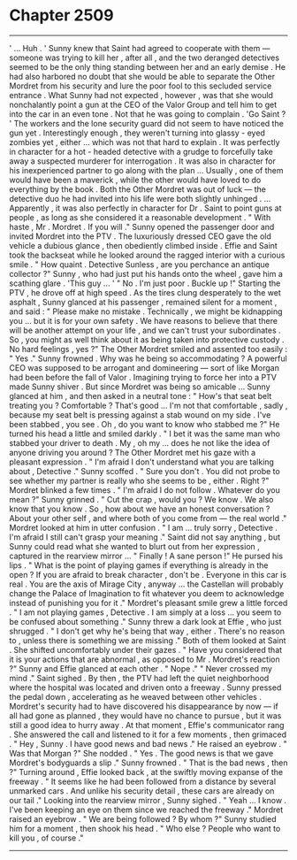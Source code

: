 
# Chapter 2509


---

' ... Huh . '
Sunny knew that Saint had agreed to cooperate with them — someone was trying to kill her , after all , and the two deranged detectives seemed to be the only thing standing between her and an early demise . He had also harbored no doubt that she would be able to separate the Other Mordret from his security and lure the poor fool to this secluded service entrance .
What Sunny had not expected , however , was that she would nonchalantly point a gun at the CEO of the Valor Group and tell him to get into the car in an
even tone .
Not that he was going to complain .
'Go Saint ? '
The workers and the lone security guard did not seem to have noticed the gun yet . Interestingly enough , they weren't turning into glassy - eyed zombies yet , either … which was not that hard to explain .
It was perfectly in character for a hot - headed detective with a grudge to forcefully take away a suspected murderer for interrogation . It was also in character for his inexperienced partner to go along with the plan …
Usually , one of them would have been a maverick , while the other would have loved to do everything by the book . Both the Other Mordret was out of luck
— the detective duo he had invited into his life were both slightly unhinged .
… Apparently , it was also perfectly in character for Dr . Saint to point guns at people , as long as she considered it a reasonable development .
" With haste , Mr . Mordret . If you will ."
Sunny opened the passenger door and invited Mordret into the PTV . The luxuriously dressed CEO gave the old vehicle a dubious glance , then obediently climbed inside . Effie and Saint took the backseat while he looked around the ragged interior with a curious smile .
" How quaint . Detective Sunless , are you perchance an antique collector ?"
Sunny , who had just put his hands onto the wheel , gave him a scathing glare .
'This guy … '
" No . I'm just poor . Buckle up !"
Starting the PTV , he drove off at high speed .
As the tires clung desperately to the wet asphalt , Sunny glanced at his passenger , remained silent for a moment , and said :
" Please make no mistake . Technically , we might be kidnapping you … but it is for your own safety . We have reasons to believe that there will be another
attempt on your life , and we can't trust your subordinates . So , you might as well think about it as being taken into protective custody . No hard feelings , yes ?"
The Other Mordret smiled and assented too easily :
" Yes ."
Sunny frowned .
Why was he being so accommodating ? A powerful CEO was supposed to be arrogant and domineering — sort of like Morgan had been before the fall of Valor . Imagining trying to force her into a PTV made Sunny shiver .
But since Mordret was being so amicable …
Sunny glanced at him , and then asked in a neutral tone :
" How's that seat belt treating you ? Comfortable ? That's good … I'm not that comfortable , sadly , because my seat belt is pressing against a stab wound on my side . I've been stabbed , you see . Oh , do you want to know who stabbed me ?"
He turned his head a little and smiled darkly .
" I bet it was the same man who stabbed your driver to death . My , oh my … does he not like the idea of anyone driving you around ?
The Other Mordret met his gaze with a pleasant expression .
" I'm afraid I don't understand what you are talking about , Detective ."
Sunny scoffed .
" Sure you don't . You did not probe to see whether my partner is really who she seems to be , either . Right ?"
Mordret blinked a few times .
" I'm afraid I do not follow . Whatever do you mean ?"
Sunny grinned .
" Cut the crap , would you ? We know . We also know that you know . So , how about we have an honest conversation ? About your other self , and where both of you come from — the real world ."
Mordret looked at him in utter confusion .
" I am … truly sorry , Detective . I'm afraid I still can't grasp your meaning ."
Saint did not say anything , but Sunny could read what she wanted to blurt out from her expression , captured in the rearview mirror …
" Finally ! A sane person !"
He pursed his lips .
" What is the point of playing games if everything is already in the open ? If you are afraid to break character , don't be . Everyone in this car is real . You are the axis of Mirage City , anyway … the Castellan will probably change the Palace of Imagination to fit whatever you deem to acknowledge instead
of punishing you for it ."
Mordret's pleasant smile grew a little forced .
" I am not playing games , Detective . I am simply at a loss … you seem to be confused about something ."
Sunny threw a dark look at Effie , who just shrugged .
" I don't get why he's being that way , either . There's no reason to , unless there is something we are missing ."
Both of them looked at Saint .
She shifted uncomfortably under their gazes .
" Have you considered that it is your actions that are abnormal , as opposed to Mr . Mordret's reaction ?"
Sunny and Effie glanced at each other .
" Nope ."
" Never crossed my mind ."
Saint sighed .
By then , the PTV had left the quiet neighborhood where the hospital was located and driven onto a freeway . Sunny pressed the pedal down , accelerating as he weaved between other vehicles . Mordret's security had to have discovered his disappearance by now — if all had gone as planned , they would have no
chance to pursue , but it was still a good idea to hurry away .
At that moment , Effie's communicator rang . She answered the call and listened to it for a few moments , then grimaced .
" Hey , Sunny . I have good news and bad news ."
He raised an eyebrow .
" Was that Morgan ?"
She nodded .
" Yes . The good news is that we gave Mordret's bodyguards a slip ."
Sunny frowned .
" That is the bad news , then ?"
Turning around , Effie looked back , at the swiftly moving expanse of the freeway .
" It seems like he had been followed from a distance by several unmarked cars . And unlike his security detail , these cars are already on our tail ."
Looking into the rearview mirror , Sunny sighed .
" Yeah … I know . I've been keeping an eye on them since we reached the freeway ."
Mordret raised an eyebrow .
" We are being followed ? By whom ?"
Sunny studied him for a moment , then shook his head .
" Who else ? People who want to kill you , of course ."

---

